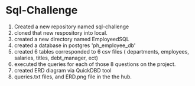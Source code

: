 # Sql-Challenge
1. Created a new repository named sql-challenge
2. cloned that new respository into local.
3. created a new directory named EmployeedSQL 
4. created a database in postgres 'ph_employee_db'
5. created 6 tables corresponded to 6 csv files ( departments, employees, salaries, titles, debt_manager, ect)
6. executed the queries for each of those 8 questions on the project.
7. created ERD diagram via QuickDBD tool
8. queries.txt files, and ERD.png file in the the hub. 